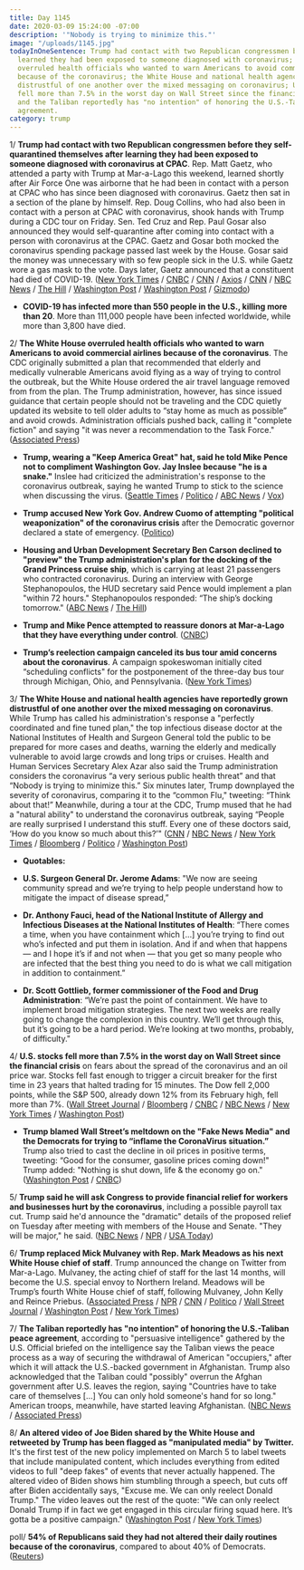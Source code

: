```yaml
---
title: Day 1145
date: 2020-03-09 15:24:00 -07:00
description: '"Nobody is trying to minimize this."'
image: "/uploads/1145.jpg"
todayInOneSentence: Trump had contact with two Republican congressmen before they
  learned they had been exposed to someone diagnosed with coronavirus; the White House
  overruled health officials who wanted to warn Americans to avoid commercial airlines
  because of the coronavirus; the White House and national health agencies have grown
  distrustful of one another over the mixed messaging on coronavirus; U.S. stocks
  fell more than 7.5% in the worst day on Wall Street since the financial crisis;
  and the Taliban reportedly has "no intention" of honoring the U.S.-Taliban peace
  agreement.
category: trump
---
```


1/ **Trump had contact with two Republican congressmen before they self-quarantined themselves after learning they had been exposed to someone diagnosed with coronavirus at CPAC**. Rep. Matt Gaetz, who attended a party with Trump at Mar-a-Lago this weekend, learned shortly after Air Force One was airborne that he had been in contact with a person at CPAC who has since been diagnosed with coronavirus. Gaetz then sat in a section of the plane by himself. Rep. Doug Collins, who had also been in contact with a person at CPAC with coronavirus, shook hands with Trump during a CDC tour on Friday. Sen. Ted Cruz and Rep. Paul Gosar also announced they would self-quarantine after coming into contact with a person with coronavirus at the CPAC. Gaetz and Gosar both mocked the coronavirus spending package passed last week by the House. Gosar said the money was unnecessary with so few people sick in the U.S. while Gaetz wore a gas mask to the vote. Days later, Gaetz announced that a constituent had died of COVID-19. ([New York Times](https://www.nytimes.com/2020/03/09/us/politics/trump-coronavirus.html) / [CNBC](https://www.cnbc.com/2020/03/09/collins-gaetz-had-contact-with-trump-before-coronavirus-self-quarantine.html) / [CNN](https://www.cnn.com/2020/03/09/politics/doug-collins-self-quarantine-cpac/index.html) / [Axios](https://www.axios.com/ted-cruz-coronavirus-self-quarantine-0c85ef4e-8022-43c9-9196-ab2d43db3aba.html) / [CNN](https://www.cnn.com/2020/03/08/politics/ted-cruz-coronavirus-cpac/index.html) / [NBC News](https://www.nbcnews.com/health/health-news/live-blog/coronavirus-updates-live-1st-case-confirmed-washington-d-c-u-n1152416/ncrd1152736#liveBlogHeader) / [The Hill](https://thehill.com/policy/healthcare/486534-ted-cruz-shook-hands-with-infected-cpac-attendee) / [Washington Post](https://www.washingtonpost.com/politics/coronavirus-case-at-cpac-brings-outbreak-closer-to-trump-threatening-to-upend-his-routine-amid-reelection-bid/2020/03/08/8e3ba384-6170-11ea-912d-d98032ec8e25_story.html) / [Washington Post](https://www.washingtonpost.com/politics/2020/03/07/matt-gaetz-coronavirus-florida/) / [Gizmodo](https://gizmodo.com/congressman-who-mocked-emergency-coronavirus-bill-goes-1842204871))

* **COVID-19 has infected more than 550 people in the U.S., killing more than 20**. More than 111,000 people have been infected worldwide, while more than 3,800 have died.

2/ **The White House overruled health officials who wanted to warn Americans to avoid commercial airlines because of the coronavirus**. The CDC originally submitted a plan that recommended that elderly and medically vulnerable Americans avoid flying as a way of trying to control the outbreak, but the White House ordered the air travel language removed from from the plan. The Trump administration, however, has since issued guidance that certain people should not be traveling and the CDC quietly updated its website to tell older adults to “stay home as much as possible” and avoid crowds. Administration officials pushed back, calling it "complete fiction" and saying "it was never a recommendation to the Task Force." ([Associated Press](https://apnews.com/921ad7f1f08d7634bf681ba785faf269))

* **Trump, wearing a "Keep America Great" hat, said he told Mike Pence not to compliment Washington Gov. Jay Inslee because "he is a snake."** Inslee had criticized the administration's response to the coronavirus outbreak, saying he wanted Trump to stick to the science when discussing the virus. ([Seattle Times](https://www.seattletimes.com/seattle-news/politics/president-trump-calls-inslee-a-snake-after-governor-and-vice-presidents-bipartisan-meeting-on-coronavirus/) / [Politico](https://www.politico.com/news/2020/03/06/donald-trump-jay-inslee-coronavirus-123114) / [ABC News](https://abcnews.go.com/Technology/wireStory/president-trump-calls-off-planned-trip-cdc-atlanta-69433278) / [Vox](https://www.vox.com/policy-and-politics/2020/3/7/21169233/coronavirus-trump-cdc-visit-covid-19))

* **Trump accused New York Gov. Andrew Cuomo of attempting "political weaponization" of the coronavirus crisis** after the Democratic governor declared a state of emergency. ([Politico](https://www.politico.com/news/2020/03/09/trump-attacks-second-democratic-governor-over-coronavirus-criticism-124216))

* **Housing and Urban Development Secretary Ben Carson declined to "preview" the Trump administration's plan for the docking of the Grand Princess cruise ship**, which is carrying at least 21 passengers who contracted coronavirus. During an interview with George Stephanopoulos, the HUD secretary said Pence would implement a plan "within 72 hours."  Stephanopoulos responded: “The ship’s docking tomorrow." ([ABC News](https://abcnews.go.com/Politics/trump-administration-working-hard-coronavirus-hhs-secretary-ben/story?id=69455917) / [The Hill](https://thehill.com/homenews/sunday-talk-shows/486490-carson-declines-to-preview-plan-for-cruise-ship-docking-we))

* **Trump and Mike Pence attempted to reassure donors at Mar-a-Lago that they have everything under control**. ([CNBC](https://www.cnbc.com/2020/03/09/trump-pence-try-to-reassure-gop-donors-coronavirus-response-under-control.html))

* **Trump’s reelection campaign canceled its bus tour amid concerns about the coronavirus**. A campaign spokeswoman initially cited “scheduling conflicts" for the postponement of the three-day bus tour through Michigan, Ohio, and Pennsylvania. ([New York Times](https://www.nytimes.com/2020/03/09/us/politics/trump-oil-price-drop-markets.html))

3/ **The White House and national health agencies have reportedly grown distrustful of one another over the mixed messaging on coronavirus**. While Trump has called his administration's response a "perfectly coordinated and fine tuned plan," the top infectious disease doctor at the National Institutes of Health and Surgeon General told the public to be prepared for more cases and deaths, warning the elderly and medically vulnerable to avoid large crowds and long trips or cruises. Health and Human Services Secretary Alex Azar also said the Trump administration considers the coronavirus “a very serious public health threat” and that “Nobody is trying to minimize this.” Six minutes later, Trump downplayed the severity of coronavirus, comparing it to the “common Flu," tweeting: “Think about that!” Meanwhile, during a tour at the CDC, Trump mused that he had a "natural ability" to understand the coronavirus outbreak, saying “People are really surprised I understand this stuff. Every one of these doctors said, ‘How do you know so much about this?’" ([CNN](https://www.cnn.com/2020/03/09/politics/cdc-policy-test-kits-coronavirus/index.html) / [NBC News](https://www.nbcnews.com/politics/white-house/mixed-white-house-messaging-coronavirus-sparks-internal-frustration-n1152606) / [New York Times](https://www.nytimes.com/2020/03/07/us/politics/trump-coronavirus.html) / [Bloomberg](https://www.bloomberg.com/news/articles/2020-03-09/trump-s-coronavirus-claims-often-contradicted-by-his-own-experts) / [Politico](https://www.politico.com/news/2020/03/07/trump-coronavirus-management-style-123465) / [Washington Post](https://www.washingtonpost.com/politics/maybe-i-have-a-natural-ability-trump-plays-medical-expert-on-coronavirus-by-second-guessing-the-professionals/2020/03/06/3ee0574c-5ffb-11ea-9055-5fa12981bbbf_story.html))

* **Quotables:**

* **U.S. Surgeon General Dr. Jerome Adams**: "We now are seeing community spread and we’re trying to help people understand how to mitigate the impact of disease spread,”

* **Dr. Anthony Fauci, head of the National Institute of Allergy and Infectious Diseases at the National Institutes of Health**: “There comes a time, when you have containment which \[...\] you’re trying to find out who’s infected and put them in isolation. And if and when that happens — and I hope it’s if and not when — that you get so many people who are infected that the best thing you need to do is what we call mitigation in addition to containment.”

* **Dr. Scott Gottlieb, former commissioner of the Food and Drug Administration**: “We’re past the point of containment. We have to implement broad mitigation strategies. The next two weeks are really going to change the complexion in this country. We’ll get through this, but it’s going to be a hard period. We’re looking at two months, probably, of difficulty."

4/ **U.S. stocks fell more than 7.5% in the worst day on Wall Street since the financial crisis** on fears about the spread of the coronavirus and an oil price war. Stocks fell fast enough to trigger a circuit breaker for the first time in 23 years that halted trading for 15 minutes. The Dow fell 2,000 points, while the S&P 500, already down 12% from its February high, fell more than 7%. ([Wall Street Journal](https://www.wsj.com/articles/asian-stock-markets-in-early-monday-sell-off-after-saudi-arabias-decision-to-cut-most-of-its-oil-prices-11583713399) / [Bloomberg](https://www.bloomberg.com/news/articles/2020-03-08/yen-slides-as-oil-price-war-adds-to-global-worries-markets-wrap) / [CNBC](https://www.cnbc.com/2020/03/08/dow-futures-drop-700-points-as-all-out-oil-price-war-adds-to-coronavirus-stress.html) / [NBC News](https://www.nbcnews.com/business/markets/dow-set-open-decline-1-300-points-oil-war-adds-n1152941) / [New York Times](https://www.nytimes.com/2020/03/09/business/stock-market-today.html) / [Washington Post](https://www.washingtonpost.com/business/2020/03/09/coronavirus-panic-stunning-market-declines-fan-recession-fears/))

* **Trump blamed Wall Street’s meltdown on the "Fake News Media" and the Democrats for trying to “inflame the CoronaVirus situation.”** Trump also tried to cast the decline in oil prices in positive terms, tweeting: “Good for the consumer, gasoline prices coming down!" Trump added: "Nothing is shut down, life & the economy go on." ([Washington Post](https://www.washingtonpost.com/business/2020/03/09/markets-economy-coronavirus/#link-PKBLYOVI2JFBJDFVJJGMWITGGU) / [CNBC](https://www.cnbc.com/2020/03/09/trump-attacks-biden-and-media-as-markets-tank-coronavirus-spreads.html))

5/ **Trump said he will ask Congress to provide financial relief for workers and businesses hurt by the coronavirus**, including a possible payroll tax cut. Trump said he'd announce the "dramatic" details of the proposed relief on Tuesday after meeting with members of the House and Senate. "They will be major," he said. ([NBC News](https://www.nbcnews.com/politics/donald-trump/trump-proposes-payroll-tax-cut-other-measures-offset-coronavirus-economic-n1153691) / [NPR](https://www.npr.org/2020/03/09/813792866/watch-live-trump-speaks-about-coronavirus-on-day-markets-dive) / [USA Today](https://www.usatoday.com/story/news/politics/2020/03/09/coronavirus-donald-trump-pushes-economic-stimulus-disease-spreads/5000616002/))

6/ **Trump replaced Mick Mulvaney with Rep. Mark Meadows as his next White House chief of staff**. Trump announced the change on Twitter from Mar-a-Lago. Mulvaney, the acting chief of staff for the last 14 months, will become the U.S. special envoy to Northern Ireland. Meadows will be Trump’s fourth White House chief of staff, following Mulvaney, John Kelly and Reince Priebus. ([Associated Press](https://apnews.com/cea977bd5514a17e5ced56d10553167f) / [NPR](https://www.npr.org/2020/03/06/766025774/mick-mulvaney-out-as-white-house-chief-of-staff) / [CNN](https://www.cnn.com/2020/03/06/politics/trump-mulvaney-out/index.html) / [Politico](https://www.politico.com/news/2020/03/06/mark-meadows-white-house-chief-staff-123210) / [Wall Street Journal](https://www.wsj.com/articles/trump-says-rep-mark-meadows-will-take-over-as-white-house-chief-of-staff-11583543712) / [Washington Post](https://www.washingtonpost.com/politics/trump-picks-mark-meadows-as-new-white-house-chief-of-staff/2020/03/06/c669d3fe-6010-11ea-8baf-519cedb6ccd9_story.html) / [New York Times](https://www.nytimes.com/2020/03/06/us/politics/trump-mark-meadows-mick-mulvaney.html))

7/ **The Taliban reportedly has "no intention" of honoring the U.S.-Taliban peace agreement**, according to "persuasive intelligence" gathered by the U.S. Official briefed on the intelligence say the Taliban views the peace process as a way of securing the withdrawal of American "occupiers," after which it will attack the U.S.-backed government in Afghanistan. Trump also acknowledged that the Taliban could "possibly" overrun the Afghan government after U.S. leaves the region, saying "Countries have to take care of themselves \[...\] You can only hold someone's hand for so long." American troops, meanwhile, have started leaving Afghanistan. ([NBC News](https://www.nbcnews.com/politics/national-security/officials-u-s-has-persuasive-intel-taliban-does-not-intend-n1150051) / [Associated Press](https://apnews.com/2e8a815a031e8da37075feec466694c2))

8/ **An altered video of Joe Biden shared by the White House and retweeted by Trump has been flagged as "manipulated media" by Twitter.** It's the first test of the new policy implemented on March 5 to label tweets that include manipulated content, which includes everything from edited videos to full "deep fakes" of events that never actually happened. The altered video of Biden shows him stumbling through a speech, but cuts off after Biden accidentally says, "Excuse me. We can only reelect Donald Trump." The video leaves out the rest of the quote: "We can only reelect Donald Trump if in fact we get engaged in this circular firing squad here. It’s gotta be a positive campaign." ([Washington Post](https://www.washingtonpost.com/technology/2020/03/08/twitter-flags-video-retweeted-by-president-trump-manipulated-media/) / [New York Times](https://www.nytimes.com/2020/03/09/technology/manipulated-biden-video-trump.html))

poll/ **54% of Republicans said they had not altered their daily routines because of the coronavirus**, compared to about 40% of Democrats. ([Reuters](https://www.reuters.com/article/us-health-coronavirus-usa-polarization-idUSKBN20T2O3))